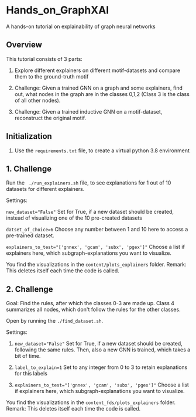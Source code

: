 # Hands_on_GraphXAI
A hands-on tutorial on explainability of graph neural networks

## Overview

This tutorial consists of 3 parts:

1. Explore different explainers on different motif-datasets and compare them to the ground-truth motif

2. Challenge: Given a trained GNN on a graph and some explainers, find out, what nodes in the graph are in the classes 0,1,2 (Class 3 is the class of all other nodes).

3. Challenge: Given a trained inductive GNN on a motif-dataset, reconstruct the original motif.

## Initialization

1. Use the `requirements.txt` file, to create a virtual python 3.8 environment


## 1. Challenge

Run the ` ./run_explainers.sh` file, to see explanations for 1 out of 10 datasets for different explainers.

Settings:

`new_dataset="False"` Set for True, if a new dataset should be created, instead of visualizing one of the 10 pre-created datasets

`datset_of_choice=6` Choose any number between 1 and 10 here to access a pre-trained dataset.

`explainers_to_test="['gnnex', 'gcam', 'subx', 'pgex']"` Choose a list if explainers here, which subgraph-explanations you want to visualize.

You find the visualizations in the `content/plots_explainers` folder. Remark: This deletes itself each time the code is called.



## 2. Challenge

Goal: Find the rules, after which the classes 0-3 are made up. Class 4 summarizes all nodes, which don't follow the rules for the other classes.

Open by running the `./find_dataset.sh`. 

Settings:

1. `new_dataset="False"` Set for True, if a new dataset should be created, following the same rules. Then, also a new GNN is trained, which takes a bit of time.

2. `label_to_explain=1` Set to any integer from 0 to 3 to retain explanations for this labels

3. `explainers_to_test="['gnnex', 'gcam', 'subx', 'pgex']"` Choose a list if explainers here, which subgraph-explanations you want to visualize.

You find the visualizations in the `content_fds/plots_explainers` folder. Remark: This deletes itself each time the code is called.
